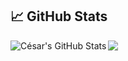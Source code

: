 ## &#x1f4c8; GitHub Stats

<a href="https://github.com/cesarsotovalero/cesarsotovalero">
  <img align="left" src="https://github-readme-stats.vercel.app/api?username=cesarsotovalero&show_icons=true&line_height=27&count_private=true" alt="César's GitHub Stats" />
</a>
<a href="https://github.com/cesarsotovalero/cesarsotovalero">
  <img align="center" src="https://github-readme-stats.vercel.app/api/top-langs/?username=cesarsotovalero&hide=html,html" />
</a>



<!--
**cesarsotovalero/cesarsotovalero** is a ✨ _special_ ✨ repository because its `README.md` (this file) appears on your GitHub profile.

Here are some ideas to get you started:

- 🔭 I’m currently working on ...
- 🌱 I’m currently learning ...
- 👯 I’m looking to collaborate on ...
- 🤔 I’m looking for help with ...
- 💬 Ask me about ...
- 📫 How to reach me: ...
- 😄 Pronouns: ...
- ⚡ Fun fact: ...
-->
